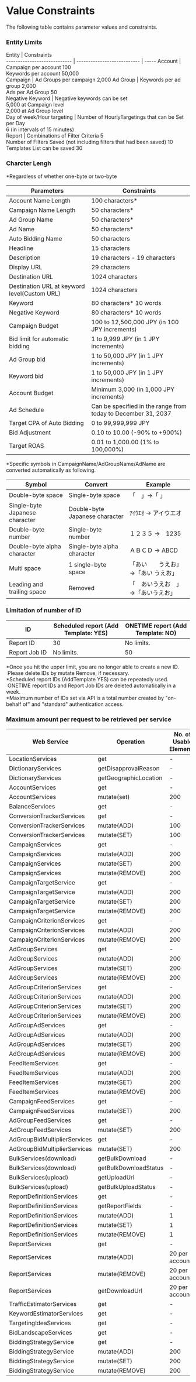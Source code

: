 # Value Constraints
The following table contains parameter values and constraints.  
### Entity Limits 
Entity                           | Constraints                         
---------------------------- | --------------------------- | -----
Account                        | Campaign per account 100  <br> Keywords per account 50,000                     
Campaign                       | Ad Groups per campaign 2,000
Ad Group                       | Keywords per ad group 2,000 <br>Ads per Ad Group 50                         
Negative Keyword                     | Negative keywords can be set  <br>5,000 at Campaign level<br>2,000 at Ad Group level  
Day of week/Hour targeting                 | Number of HourlyTargetings that can be Set per Day <br>6 (in intervals of 15 minutes)   
Report                         | Combinations of Filter Criteria 5 <br>Number of Filters Saved (not including filters that had been saved) 10<br>Templates List can be saved 30                         

### Charcter Lengh
*Regardless of whether one-byte or two-byte

Parameters                                   | Constraints
-------------------------------------------- | -------------------------------------------------------------
Account Name Length                          | 100 characters*                                              
Campaign Name Length                         | 50 characters*                                               
Ad Group Name                                | 50 characters*                                               
Ad Name                                      | 50 characters*                                               
Auto Bidding Name                            | 50 characters        
Headline                                     | 15 characters                                                
Description                                  | 19 characters - 19 characters                                
Display URL                                  | 29 characters                                                
Destination URL                              | 1024 characters                                              
Destination URL at keyword level(Custom URL) | 1024 characters                                              
Keyword                                      | 80 characters* 10 words                                         
Negative Keyword                             | 80 characters* 10 words                                                  
Campaign Budget                              | 100 to 12,500,000 JPY (in 100 JPY increments)                
Bid limit for automatic bidding              | 1 to 9,999 JPY (in 1 JPY increments)                         
Ad Group bid                                 | 1 to 50,000 JPY (in 1 JPY increments)                        
Keyword bid                                  | 1 to 50,000 JPY (in 1 JPY increments)                        
Account Budget                               | Minimum 3,000 (in 1,000 JPY increments)                      
Ad Schedule                                  | Can be specified in the range from today to December 31, 2037
Target CPA of Auto Bidding                   | 0 to 99,999,999 JPY                      
Bid Adjustment                               | 0.10 to 10.00 (-90% to +900%)                      
Target ROAS                                  | 0.01 to 1,000.00 (1% to 100,000%)                      

*Specific symbols in CampaignName/AdGroupName/AdName are converted automatically as following.

Symbol  | Convert           | Example 
------- | ----------------- | ------------------
Double-byte space | Single-byte space | 「　」→「 」
Single-byte Japanese character | Double-byte Japanese character | ｱｲｳｴｵ → アイウエオ
Double-byte number | Single-byte number | １２３５ →　1235
Double-byte alpha character | Single-byte alpha character | ＡＢＣＤ → ABCD
Multi space | 1 single-byte space | 「あい　　うえお」→「あい うえお」
Leading and trailing space | Removed | 「　あいうえお　」→「あいうえお」

### Limitation of number of ID

ID | Scheduled report (Add Template: YES)| ONETIME report (Add Template: NO)           
----------- | ----------- |----------- 
Report ID　　　　| 30            　　　　| No limits.       
Report Job ID   | No limits.             | 50

*Once you hit the upper limit, you are no longer able to create a new ID.<br>
&nbsp;Please delete IDs by mutate Remove, if necessary.<br>
*Scheduled report IDs (AddTemplate YES) can be repeatedly used. <br>
&nbsp;ONETIME report IDs and Report Job IDs are deleted automatically in a week.<br>
*Maximum number of IDs set via API is a total number created by "on-behalf of" and "standard" authentication access.

### Maximum amount per request to be retrieved per service  
Web Service                  | Operation             | No. of Usable Elements | Max. Responses | Paging
---------------------------- | --------------------- | ---------------------- | -------------- | ------
LocationServices             | get                   | -                      | 1              | -     
DictionaryServices           | getDisapprovalReason  | -                      | ALL            | -     
DictionaryServices           | getGeographicLocation | -                      | ALL            | -     
AccountServices              | get                   | -                      | 200            | ○     
AccountServices              | mutate(set)           | 200                    | -              | -     
BalanceServices              | get                   | -                      | 100            | ○     
ConversionTrackerServices    | get                   | -                      | 500            | ○     
ConversionTrackerServices    | mutate(ADD)           | 100                    | -              | -     
ConversionTrackerServices    | mutate(SET)           | 100                    | -              | -     
CampaignServices             | get                   | -                      | 500            | ○     
CampaignServices             | mutate(ADD)           | 200                    | -              | -     
CampaignServices             | mutate(SET)           | 200                    | -              | -     
CampaignServices             | mutate(REMOVE)        | 200                    | -              | -     
CampaignTargetService        | get                   | -                      | 500            | ○     
CampaignTargetService        | mutate(ADD)           | 200                    | -              | -     
CampaignTargetService        | mutate(SET)           | 200                    | -              | -     
CampaignTargetService        | mutate(REMOVE)        | 200                    | -              | -     
CampaignCriterionServices    | get                   | -                      | 500            | ○     
CampaignCriterionServices    | mutate(ADD)           | 200                    | -              | -     
CampaignCriterionServices    | mutate(REMOVE)        | 200                    | -              | -     
AdGroupServices              | get                   | -                      | 500            | ○     
AdGroupServices              | mutate(ADD)           | 200                    | -              | -     
AdGroupServices              | mutate(SET)           | 200                    | -              | -     
AdGroupServices              | mutate(REMOVE)        | 200                    | -              | -     
AdGroupCriterionServices     | get                   | -                      | 500            | ○     
AdGroupCriterionServices     | mutate(ADD)           | 200                    | -              | -     
AdGroupCriterionServices     | mutate(SET)           | 200                    | -              | -     
AdGroupCriterionServices     | mutate(REMOVE)        | 200                    | -              | -     
AdGroupAdServices            | get                   | -                      | 500            | ○     
AdGroupAdServices            | mutate(ADD)           | 200                    | -              | -     
AdGroupAdServices            | mutate(SET)           | 200                    | -              | -     
AdGroupAdServices            | mutate(REMOVE)        | 200                    | -              | -     
FeedItemServices             | get                   | -                      | 500            | ○     
FeedItemServices             | mutate(ADD)           | 200                    | -              | -     
FeedItemServices             | mutate(SET)           | 200                    | -              | -     
FeedItemServices             | mutate(REMOVE)        | 200                    | -              | -     
CampaignFeedServices         | get                   | -                      | 500            | ○     
CampaignFeedServices         | mutate(SET)           | 200                    | -              | -     
AdGroupFeedServices          | get                   | -                      | 500            | ○     
AdGroupFeedServices          | mutate(SET)           | 200                    | -              | -     
AdGroupBidMultiplierServices | get                   | -                      | 500            | ○     
AdGroupBidMultiplierServices | mutate(SET)           | 200                    | -              | -     
BulkServices(download)       | getBulkDownload       | -                      | 1              | -     
BulkServices(download)       | getBulkDownloadStatus | -                      | 500            | ○     
BulkServices(upload)         | getUploadUrl          | -                      | 1              | -     
BulkServices(upload)         | getBulkUploadStatus   | -                      | 500            | ○     
ReportDefinitionServices     | get                   | -                      | 500            | ○     
ReportDefinitionServices     | getReportFields       | -                      | 1              | -     
ReportDefinitionServices     | mutate(ADD)           | 1                      | -              | -     
ReportDefinitionServices     | mutate(SET)           | 1                      | -              | -     
ReportDefinitionServices     | mutate(REMOVE)        | 1                      | -              | -     
ReportServices               | get                   | -                      | 500            | ○     
ReportServices               | mutate(ADD)           | 20 per account         | -              | -     
ReportServices               | mutate(REMOVE)        | 20 per account         | -              | -     
ReportServices               | getDownloadUrl        | 20 per account         | -              | -     
TrafficEstimatorServices     | get                   | -                      | 100            | -     
KeywordEstimatorServices     | get                   | -                      | 100            | -     
TargetingIdeaServices        | get                   | -                      | 500            | ○     
BidLandscapeServices         | get                   | -                      | 100            | -     
BiddingStrategyService       | get                   | -                      | 500            | ○     
BiddingStrategyService       | mutate(ADD)           | 200                    | -              | -     
BiddingStrategyService       | mutate(SET)           | 200                    | -              | -     
BiddingStrategyService       | mutate(REMOVE)        | 200                    | -              | -     
